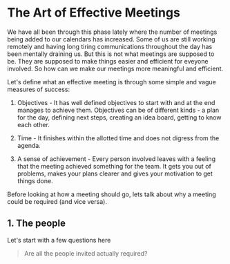 # The Art of Effective Meetings
We have all been through this phase lately where the number of meetings being added to our calendars has increased. Some of us are still working remotely and having long tiring communications throughout the day has been mentally draining us. But this is not what meetings are supposed to be. They are supposed to make things easier and efficient for eveyone involved. So how can we make our meetings more meaningful and efficient.

Let's define what an effective meeting is through some simple and vague measures of success:

1. Objectives - It has well defined objectives to start with and at the end manages to achieve them. Objectives can be of different kinds - a plan for the day, defining next steps, creating an idea board, getting to know each other.

2. Time - It finishes within the allotted time and does not digress from the agenda. 

3. A sense of achievement - Every person involved leaves with a feeling that the meeting achieved something for the team. It gets you out of problems, makes your plans clearer and gives your motivation to get things done.


Before looking at how a meeting should go, lets talk about why a meeting could be required (and vice versa).


## 1. The people 
Let's start with a few questions here

> Are all the people invited actually required?


